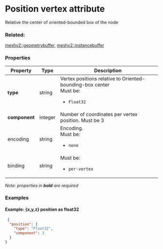 # Position vertex attribute

Relative the center of oriented-bounded box of the node

### Related:

[meshv2::geometrybuffer](geometrybuffer.md), [meshv2::instancebuffer](instancebuffer.md)
### Properties

| Property | Type | Description |
| --- | --- | --- |
| **type** | string | Vertex positions relative to Oriented-bounding-box center<div>Must be:<ul><li>`Float32`</li></ul></div> |
| **component** | integer | Number of coordinates per vertex position. Must be 3 |
| encoding | string | Encoding. <div>Must be:<ul><li>`none`</li></ul></div> |
| binding | string | <div>Must be:<ul><li>`per-vertex`</li></ul></div> |

*Note: properties in **bold** are required*

### Examples 

#### Example: {x,y,z} position as float32 

```json
 {
  "position": {
    "type": "Float32",
    "component": 3
  }
} 
```

